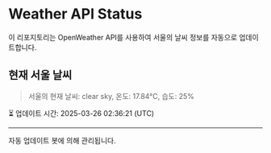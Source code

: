 
# Weather API Status

이 리포지토리는 OpenWeather API를 사용하여 서울의 날씨 정보를 자동으로 업데이트합니다.

## 현재 서울 날씨
> 서울의 현재 날씨: clear sky, 온도: 17.84°C, 습도: 25%

⏳ 업데이트 시간: 2025-03-26 02:36:21 (UTC)

---
자동 업데이트 봇에 의해 관리됩니다.
